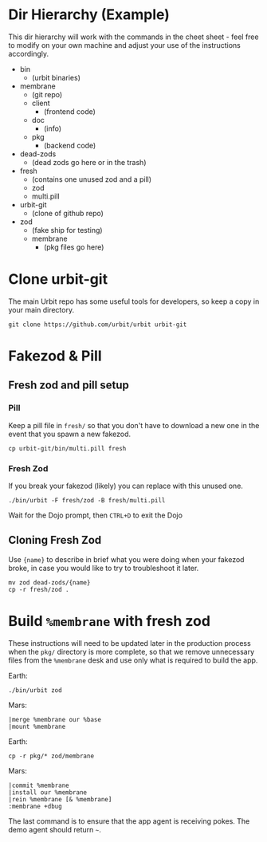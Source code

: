 # Dir Hierarchy (Example)

This dir hierarchy will work with the commands in the cheet sheet - feel free to modify on your own machine and adjust your use of the instructions accordingly.

*  bin
    *  (urbit binaries)
*  membrane
    *  (git repo)
    *  client
        * (frontend code)
    *  doc
        * (info)
    *  pkg
        * (backend code)
*  dead-zods
    * (dead zods go here or in the trash)
*  fresh
    * (contains one unused zod and a pill)
    * zod
    * multi.pill
*  urbit-git
    * (clone of github repo)
*  zod
    * (fake ship for testing)
    * membrane
        * (pkg files go here)

# Clone urbit-git
The main Urbit repo has some useful tools for developers, so keep a copy in your main directory.
```
git clone https://github.com/urbit/urbit urbit-git
 ```

# Fakezod & Pill

## Fresh zod and pill setup

### Pill

Keep a pill file in `fresh/` so that you don't have to download a new one in the event that you spawn a new fakezod.

```
cp urbit-git/bin/multi.pill fresh
```

### Fresh Zod
If you break your fakezod (likely) you can replace with this unused one.
```
./bin/urbit -F fresh/zod -B fresh/multi.pill
```
Wait for the Dojo prompt, then `CTRL+D` to exit the Dojo

## Cloning Fresh Zod
Use `{name}` to describe in brief what you were doing when your fakezod broke, in case you would like to try to troubleshoot it later.
```
mv zod dead-zods/{name}
cp -r fresh/zod .
```

# Build `%membrane` with fresh zod
These instructions will need to be updated later in the production process when the `pkg/` directory is more complete, so that we remove unnecessary files from the `%membrane` desk and use only what is required to build the app.

Earth:
```
./bin/urbit zod
```
Mars:
```
|merge %membrane our %base
|mount %membrane
```
Earth:
```
cp -r pkg/* zod/membrane
```
Mars:
```
|commit %membrane
|install our %membrane
|rein %membrane [& %membrane]
:membrane +dbug
```
The last command is to ensure that the app agent is receiving pokes. The demo agent should return `~`.
